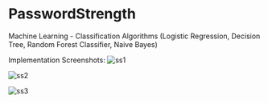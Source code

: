 # PasswordStrength
Machine Learning - Classification Algorithms (Logistic Regression, Decision Tree, Random Forest Classifier, Naive Bayes)

Implementation Screenshots:
![ss1](https://user-images.githubusercontent.com/63531883/109929461-7ad77a00-7cec-11eb-9b1b-c319b1b001bc.png)

![ss2](https://user-images.githubusercontent.com/63531883/109929505-89259600-7cec-11eb-9bab-654b0ac658ea.png)

![ss3](https://user-images.githubusercontent.com/63531883/109929606-ac504580-7cec-11eb-9d61-e2eecd90d80e.png)
